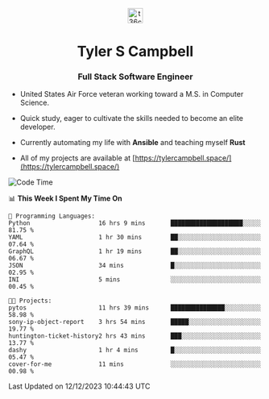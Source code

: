 <p align="center">
<a href="https://www.linkedin.com/in/t36campbell" target="blank"><img align="center" src="https://ik.imagekit.io/t36campbell/Portfolio/linkedin.png.original_m8bbGgPh6.png" alt="t36campbell" height="30" width="30" /></a>
</p>
<h1 align="center">Tyler S Campbell</h1>
<h3 align="center">Full Stack Software Engineer</h3>

* United States Air Force veteran working toward a M.S. in Computer Science.

* Quick study, eager to cultivate the skills needed to become an elite developer.

* Currently automating my life with **Ansible** and teaching myself **Rust**

* All of my projects are available at [https://tylercampbell.space/](https://tylercampbell.space/)

<!--START_SECTION:waka-->
![Code Time](http://img.shields.io/badge/Code%20Time-3%2C031%20hrs%2036%20mins-blue)

📊 **This Week I Spent My Time On** 

```text
💬 Programming Languages: 
Python                   16 hrs 9 mins       ████████████████████░░░░░   81.75 % 
YAML                     1 hr 30 mins        ██░░░░░░░░░░░░░░░░░░░░░░░   07.64 % 
GraphQL                  1 hr 19 mins        ██░░░░░░░░░░░░░░░░░░░░░░░   06.67 % 
JSON                     34 mins             █░░░░░░░░░░░░░░░░░░░░░░░░   02.95 % 
INI                      5 mins              ░░░░░░░░░░░░░░░░░░░░░░░░░   00.45 % 

🐱‍💻 Projects: 
pytos                    11 hrs 39 mins      ███████████████░░░░░░░░░░   58.98 % 
sony-ip-object-report    3 hrs 54 mins       █████░░░░░░░░░░░░░░░░░░░░   19.77 % 
huntington-ticket-history2 hrs 43 mins       ███░░░░░░░░░░░░░░░░░░░░░░   13.77 % 
dashy                    1 hr 4 mins         █░░░░░░░░░░░░░░░░░░░░░░░░   05.47 % 
cover-for-me             11 mins             ░░░░░░░░░░░░░░░░░░░░░░░░░   00.98 % 
```


 Last Updated on 12/12/2023 10:44:43 UTC
<!--END_SECTION:waka-->
